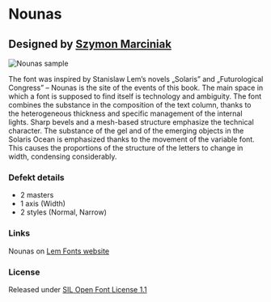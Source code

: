 # Nounas
## Designed by [Szymon Marciniak](https://www.instagram.com/sz_marciniak/)

![Nounas sample](https://lemfont.xyz/wp-content/uploads/2022/01/Nounas_New.jpg)

The font was inspired by Stanislaw Lem’s novels „Solaris” and „Futurological Congress” – Nounas is the site of the events of this book. The main space in which a font is supposed to find itself is technology and ambiguity. The font combines the substance in the composition of the text column, thanks to the heterogeneous thickness and specific management of the internal lights. Sharp bevels and a mesh-based structure emphasize the technical character. The substance of the gel and of the emerging objects in the Solaris Ocean is emphasized thanks to the movement of the variable font. This causes the proportions of the structure of the letters to change in width, condensing considerably.

### Defekt details
- 2 masters
- 1 axis (Width)
- 2 styles (Normal, Narrow)

### Links

Nounas on [Lem Fonts website](https://lemfont.xyz/nounas/)

### License

Released under [SIL Open Font License 1.1](https://scripts.sil.org/cms/scripts/page.php?site_id=nrsi&id=ofl)
